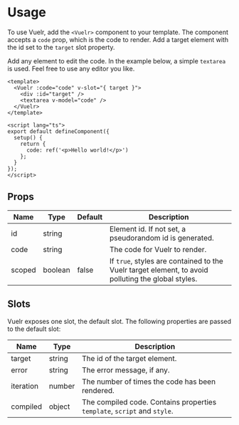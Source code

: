 # Usage

To use Vuelr, add the `<Vuelr>` component to your template. The component
accepts a `code` prop, which is the code to render. Add a target element with
the id set to the `target` slot property.

Add any element to edit the code. In the example below, a simple `textarea` is
used. Feel free to use any editor you like.

```vue
<template>
  <Vuelr :code="code" v-slot="{ target }">
    <div :id="target" />
    <textarea v-model="code" />
  </Vuelr>
</template>

<script lang="ts">
export default defineComponent({
  setup() {
    return {
      code: ref('<p>Hello world!</p>')
    };
  }
});
</script>
```

## Props

| Name   | Type    | Default | Description                                                                                        |
| ------ | ------- | ------- | -------------------------------------------------------------------------------------------------- |
| id     | string  |         | Element id. If not set, a pseudorandom id is generated.                                            |
| code   | string  |         | The code for Vuelr to render.                                                                      |
| scoped | boolean | false   | If `true`, styles are contained to the Vuelr target element, to avoid polluting the global styles. |

## Slots

Vuelr exposes one slot, the default slot. The following properties are passed to the default slot:

| Name      | Type   | Description                                                              |
| ----------| ------ | ------------------------------------------------------------------------ |
| target    | string | The id of the target element.                                            |
| error     | string | The error message, if any.                                               |
| iteration | number | The number of times the code has been rendered.                          |
| compiled  | object | The compiled code. Contains properties `template`, `script` and `style`. |
